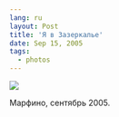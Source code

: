 ```yaml
---
lang: ru
layout: Post
title: 'Я в Зазеркалье'
date: Sep 15, 2005
tags:
  - photos
---
```


![](/images/blog/F0095-0008.jpg)

Марфино, сентябрь 2005.
